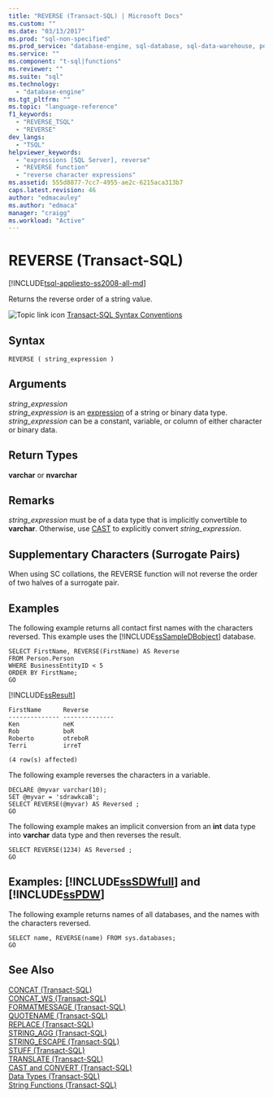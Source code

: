 ```yaml
---
title: "REVERSE (Transact-SQL) | Microsoft Docs"
ms.custom: ""
ms.date: "03/13/2017"
ms.prod: "sql-non-specified"
ms.prod_service: "database-engine, sql-database, sql-data-warehouse, pdw"
ms.service: ""
ms.component: "t-sql|functions"
ms.reviewer: ""
ms.suite: "sql"
ms.technology: 
  - "database-engine"
ms.tgt_pltfrm: ""
ms.topic: "language-reference"
f1_keywords: 
  - "REVERSE_TSQL"
  - "REVERSE"
dev_langs: 
  - "TSQL"
helpviewer_keywords: 
  - "expressions [SQL Server], reverse"
  - "REVERSE function"
  - "reverse character expressions"
ms.assetid: 555d8877-7cc7-4955-ae2c-6215aca313b7
caps.latest.revision: 46
author: "edmacauley"
ms.author: "edmaca"
manager: "craigg"
ms.workload: "Active"
---
```

# REVERSE (Transact-SQL)
[!INCLUDE[tsql-appliesto-ss2008-all-md](../../includes/tsql-appliesto-ss2008-all-md.md)]

  Returns the reverse order of a string value.  
  
 ![Topic link icon](../../database-engine/configure-windows/media/topic-link.gif "Topic link icon") [Transact-SQL Syntax Conventions](../../t-sql/language-elements/transact-sql-syntax-conventions-transact-sql.md)  
  
## Syntax  
  
```  
REVERSE ( string_expression )  
```  
  
## Arguments  
 *string_expression*  
 *string_expression* is an [expression](../../t-sql/language-elements/expressions-transact-sql.md) of a string or binary data type. *string_expression* can be a constant, variable, or column of either character or binary data.  
  
## Return Types  
 **varchar** or **nvarchar**  
  
## Remarks  
 *string_expression* must be of a data type that is implicitly convertible to **varchar**. Otherwise, use [CAST](../../t-sql/functions/cast-and-convert-transact-sql.md) to explicitly convert *string_expression*.  
  
## Supplementary Characters (Surrogate Pairs)  
 When using SC collations, the REVERSE function will not reverse the order of two halves of a surrogate pair.  
  
## Examples  
 The following example returns all contact first names with the characters reversed. This example uses the [!INCLUDE[ssSampleDBobject](../../includes/sssampledbobject-md.md)] database.  
  
```  
SELECT FirstName, REVERSE(FirstName) AS Reverse  
FROM Person.Person  
WHERE BusinessEntityID < 5  
ORDER BY FirstName;  
GO  
```  
  
 [!INCLUDE[ssResult](../../includes/ssresult-md.md)]  
  
 ```
FirstName      Reverse
-------------- --------------
Ken            neK
Rob            boR
Roberto        otreboR
Terri          irreT

(4 row(s) affected)
```  
  
 The following example reverses the characters in a variable.  
  
```  
DECLARE @myvar varchar(10);  
SET @myvar = 'sdrawkcaB';  
SELECT REVERSE(@myvar) AS Reversed ;  
GO  
```  
  
 The following example makes an implicit conversion from an **int** data type into **varchar** data type and then reverses the result.  
  
```  
SELECT REVERSE(1234) AS Reversed ;  
GO  
```  
  
## Examples: [!INCLUDE[ssSDWfull](../../includes/sssdwfull-md.md)] and [!INCLUDE[ssPDW](../../includes/sspdw-md.md)]  
 The following example returns names of all databases, and the names with the characters reversed.  
  
```  
SELECT name, REVERSE(name) FROM sys.databases;  
GO  
```  
  
## See Also  
 [CONCAT &#40;Transact-SQL&#41;](../../t-sql/functions/concat-transact-sql.md)  
 [CONCAT_WS &#40;Transact-SQL&#41;](../../t-sql/functions/concat-ws-transact-sql.md)  
 [FORMATMESSAGE &#40;Transact-SQL&#41;](../../t-sql/functions/formatmessage-transact-sql.md)  
 [QUOTENAME &#40;Transact-SQL&#41;](../../t-sql/functions/quotename-transact-sql.md)  
 [REPLACE &#40;Transact-SQL&#41;](../../t-sql/functions/replace-transact-sql.md)  
 [STRING_AGG &#40;Transact-SQL&#41;](../../t-sql/functions/string-agg-transact-sql.md)  
 [STRING_ESCAPE &#40;Transact-SQL&#41;](../../t-sql/functions/string-escape-transact-sql.md)  
 [STUFF &#40;Transact-SQL&#41;](../../t-sql/functions/stuff-transact-sql.md)  
 [TRANSLATE &#40;Transact-SQL&#41;](../../t-sql/functions/translate-transact-sql.md)  
 [CAST and CONVERT &#40;Transact-SQL&#41;](../../t-sql/functions/cast-and-convert-transact-sql.md)   
 [Data Types &#40;Transact-SQL&#41;](../../t-sql/data-types/data-types-transact-sql.md)   
 [String Functions &#40;Transact-SQL&#41;](../../t-sql/functions/string-functions-transact-sql.md)  
  
  

